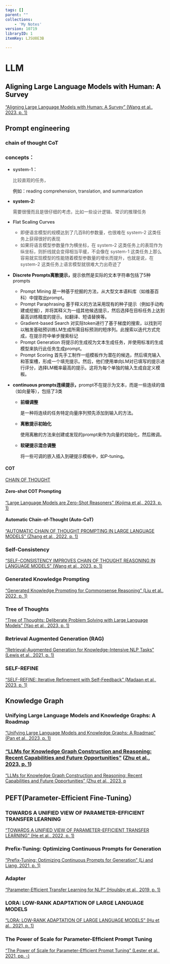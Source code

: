```yaml
---
tags: []
parent: ""
collections:
    - 'My Notes'
version: 10719
libraryID: 1
itemKey: LJSU8E3B

---
```

# LLM

## <span style="color: rgb(0, 0, 0)"><span style="background-color: rgb(255, 255, 255)">Aligning Large Language Models with Human: A Survey</span></span>

<a href="zotero://note/u/DMY8B9GF/" rel="noopener noreferrer nofollow" zhref="zotero://note/u/DMY8B9GF/" ztype="znotelink" class="internal-link">“Aligning Large Language Models with Human: A Survey” (Wang et al., 2023, p. 1)</a>

## Prompt engineering

### chain of thought CoT

### concepts：

*   **<span style="color: rgb(77, 77, 77)"><span style="background-color: rgb(255, 255, 255)">system-1：</span></span>**

    <span style="color: rgb(77, 77, 77)"><span style="background-color: rgb(255, 255, 255)">比较直观的任务，</span></span>

    例如：reading comprehension, translation, and summarization

*   **system-2:**

    <span style="color: rgb(77, 77, 77)"><span style="background-color: rgb(255, 255, 255)">需要很慢而且是很仔细的考虑，比如一些设计逻辑、常识的推理任务</span></span>

<!---->

*   **<span style="color: rgb(77, 77, 77)"><span style="background-color: rgb(255, 255, 255)">Flat Scaling Curves</span></span>**

    *   <span style="color: rgb(77, 77, 77)"><span style="background-color: rgb(255, 255, 255)">即便语言模型的规模达到了几百B的参数量，也很难在 system-2 这类任务上获得很好的表现</span></span>
    *   <span style="color: rgb(77, 77, 77)"><span style="background-color: rgb(255, 255, 255)">如果将语言模型参数量作为横坐标，在 system-2 这类任务上的表现作为纵坐标，则折线就会变得相当平缓，不会像在 system-1 这类任务上那么容易就实现模型的性能随着模型参数量的增长而提升，也就是说，在 system-2 这类任务上语言模型就很难大力出奇迹了</span></span>

*   **<span style="color: rgb(18, 18, 18)"><span style="background-color: rgb(255, 255, 255)">Discrete Prompts离散提示，</span></span>**<span style="color: rgb(18, 18, 18)"><span style="background-color: rgb(255, 255, 255)">提示依然是实际的文本字符串包括了5种prompts</span></span>

    *   <span style="color: rgb(18, 18, 18)"><span style="background-color: rgb(255, 255, 255)">Prompt Mining 是一种基于挖掘的方法，从大型文本语料库（如维基百科）中提取出prompt。</span></span>
    *   <span style="color: rgb(18, 18, 18)"><span style="background-color: rgb(255, 255, 255)">Prompt Paraphrasing 基于释义的方法采用现有的种子提示（例如手动构建或挖掘），并将其释义为一组其他候选提示，然后选择在目标任务上达到最高训练精度的提示。如翻译、短语替换等。</span></span>
    *   <span style="color: rgb(18, 18, 18)"><span style="background-color: rgb(255, 255, 255)">Gradient-based Search 对实际token进行了基于梯度的搜索，以找到可以触发基础预训练LM生成所需目标预测的短序列。此搜索以迭代方式完成，在提示符中单步搜索标记</span></span>
    *   <span style="color: rgb(18, 18, 18)"><span style="background-color: rgb(255, 255, 255)">Prompt Generation 将提示的生成视为文本生成任务，并使用标准的生成模型来执行此任务生成prompt。</span></span>
    *   <span style="color: rgb(18, 18, 18)"><span style="background-color: rgb(255, 255, 255)">Prompt Scoring 首先手工制作一组模板作为潜在的候选，然后填充输入和答案槽，形成一个填充提示。然后，他们使用单向LM对已填写的提示进行评分，选择LM概率最高的提示。这将为每个单独的输入生成自定义模板。</span></span>

*   **<span style="color: rgb(18, 18, 18)"><span style="background-color: rgb(255, 255, 255)">continuous prompts连续提示，</span></span>**<span style="color: rgb(18, 18, 18)"><span style="background-color: rgb(255, 255, 255)">prompt不在提示为文本，而是一些连续的值（如向量等），包括了3类</span></span>

    *   **<span style="color: rgb(18, 18, 18)"><span style="background-color: rgb(255, 255, 255)">前缀调整 </span></span>**

        <span style="color: rgb(18, 18, 18)"><span style="background-color: rgb(255, 255, 255)">是一种将连续的任务特定向量序列预先添加到输入的方法。</span></span>

    *   **<span style="color: rgb(18, 18, 18)"><span style="background-color: rgb(255, 255, 255)">离散提示初始化 </span></span>**

        <span style="color: rgb(18, 18, 18)"><span style="background-color: rgb(255, 255, 255)">使用离散的方法来创建或发现的prompt来作为向量的初始化，然后微调。</span></span>

    *   **<span style="color: rgb(18, 18, 18)"><span style="background-color: rgb(255, 255, 255)">软硬提示混合调整 </span></span>**

        <span style="color: rgb(18, 18, 18)"><span style="background-color: rgb(255, 255, 255)">将一些可调的嵌入插入到硬提示模板中，如P-tuning。</span></span>

#### COT

<a href="zotero://note/u/I4LBC33B/" rel="noopener noreferrer nofollow" zhref="zotero://note/u/I4LBC33B/" ztype="znotelink" class="internal-link">CHAIN OF THOUGHT</a>

#### <span style="color: rgba(15,23,42,var(--tw-text-opacity))"><span style="background-color: rgb(255, 255, 255)">Zero-shot COT Prompting</span></span>

<a href="zotero://note/u/QIA6EBEA/?ignore=1" rel="noopener noreferrer nofollow" zhref="zotero://note/u/QIA6EBEA/?ignore=1" ztype="znotelink" class="internal-link">“Large Language Models are Zero-Shot Reasoners” (Kojima et al., 2023, p. 1)</a>

#### **<span style="color: rgba(15,23,42,var(--tw-text-opacity))"><span style="background-color: rgb(255, 255, 255)">Automatic Chain-of-Thought (Auto-CoT)</span></span>**

<a href="zotero://note/u/PM9HKGJJ/?ignore=1" rel="noopener noreferrer nofollow" zhref="zotero://note/u/PM9HKGJJ/?ignore=1" ztype="znotelink" class="internal-link">“AUTOMATIC CHAIN OF THOUGHT PROMPTING IN LARGE LANGUAGE MODELS” (Zhang et al., 2022, p. 1)</a>

### **<span style="color: rgba(15,23,42,var(--tw-text-opacity))"><span style="background-color: rgb(255, 255, 255)">Self-Consistency</span></span>**

<a href="zotero://note/u/E83SMUMJ/" rel="noopener noreferrer nofollow" zhref="zotero://note/u/E83SMUMJ/" ztype="znotelink" class="internal-link">“SELF-CONSISTENCY IMPROVES CHAIN OF THOUGHT REASONING IN LANGUAGE MODELS” (Wang et al., 2023, p. 1)</a>

### **<span style="color: rgba(15,23,42,var(--tw-text-opacity))"><span style="background-color: rgb(255, 255, 255)">Generated Knowledge Prompting</span></span>**

<a href="zotero://note/u/AQ8U3R7W/" rel="noopener noreferrer nofollow" zhref="zotero://note/u/AQ8U3R7W/" ztype="znotelink" class="internal-link">“Generated Knowledge Prompting for Commonsense Reasoning” (Liu et al., 2022, p. 1)</a>

### Tree of Thoughts

<a href="zotero://note/u/RL9P2ARK/" rel="noopener noreferrer nofollow" zhref="zotero://note/u/RL9P2ARK/" ztype="znotelink" class="internal-link">“Tree of Thoughts: Deliberate Problem Solving with Large Language Models” (Yao et al., 2023, p. 1)</a>

### <span style="color: rgba(15,23,42,var(--tw-text-opacity))"><span style="background-color: rgb(255, 255, 255)">Retrieval Augmented Generation (RAG)</span></span>

<a href="zotero://note/u/MVHHAXTD/" rel="noopener noreferrer nofollow" zhref="zotero://note/u/MVHHAXTD/" ztype="znotelink" class="internal-link">“Retrieval-Augmented Generation for Knowledge-Intensive NLP Tasks” (Lewis et al., 2021, p. 1)</a>

### SELF-REFINE

<a href="zotero://note/u/XFEJJ7RI/" rel="noopener noreferrer nofollow" zhref="zotero://note/u/XFEJJ7RI/" ztype="znotelink" class="internal-link">“SELF-REFINE: Iterative Refinement with Self-Feedback” (Madaan et al., 2023, p. 1)</a>

## Knowledge Graph

### Unifying Large Language Models and Knowledge Graphs: A Roadmap

<a href="zotero://note/u/ISBU6M4E/" rel="noopener noreferrer nofollow" zhref="zotero://note/u/ISBU6M4E/" ztype="znotelink" class="internal-link">“Unifying Large Language Models and Knowledge Graphs: A Roadmap” (Pan et al., 2023, p. 1)</a>

### <span class="highlight" data-annotation="%7B%22attachmentURI%22%3A%22http%3A%2F%2Fzotero.org%2Fusers%2F10290592%2Fitems%2FRPZK4VAG%22%2C%22pageLabel%22%3A%221%22%2C%22position%22%3A%7B%22pageIndex%22%3A0%2C%22rects%22%3A%5B%5B119.345%2C758.141%2C478.316%2C771.038%5D%2C%5B157.09%2C742.201%2C438.189%2C755.098%5D%5D%7D%2C%22citationItem%22%3A%7B%22uris%22%3A%5B%22http%3A%2F%2Fzotero.org%2Fusers%2F10290592%2Fitems%2FN8T77YMQ%22%5D%2C%22locator%22%3A%221%22%7D%7D" ztype="zhighlight"><a href="zotero://open-pdf/library/items/RPZK4VAG?page=1">“LLMs for Knowledge Graph Construction and Reasoning: Recent Capabilities and Future Opportunities”</a></span> <span class="citation" data-citation="%7B%22citationItems%22%3A%5B%7B%22uris%22%3A%5B%22http%3A%2F%2Fzotero.org%2Fusers%2F10290592%2Fitems%2FN8T77YMQ%22%5D%2C%22locator%22%3A%221%22%7D%5D%2C%22properties%22%3A%7B%7D%7D" ztype="zcitation">(<span class="citation-item"><a href="zotero://select/library/items/N8T77YMQ">Zhu et al., 2023, p. 1</a></span>)</span>

<a href="zotero://note/u/78BVHR8K/" rel="noopener noreferrer nofollow" zhref="zotero://note/u/78BVHR8K/" ztype="znotelink" class="internal-link">“LLMs for Knowledge Graph Construction and Reasoning: Recent Capabilities and Future Opportunities” (Zhu et al., 2023, p</a>

## <span style="color: rgba(0, 0, 0, 0.9)"><span style="background-color: rgb(255, 255, 255)">PEFT(Parameter-Efficient Fine-Tuning）</span></span>

### TOWARDS A UNIFIED VIEW OF PARAMETER-EFFICIENT TRANSFER LEARNING

<a href="zotero://note/u/R4YY5VXF/" rel="noopener noreferrer nofollow" zhref="zotero://note/u/R4YY5VXF/" ztype="znotelink" class="internal-link">“TOWARDS A UNIFIED VIEW OF PARAMETER-EFFICIENT TRANSFER LEARNING” (He et al., 2022, p. 1)</a>

### Prefix-Tuning: Optimizing Continuous Prompts for Generation

<a href="zotero://note/u/WFZGUQVG/" rel="noopener noreferrer nofollow" zhref="zotero://note/u/WFZGUQVG/" ztype="znotelink" class="internal-link">“Prefix-Tuning: Optimizing Continuous Prompts for Generation” (Li and Liang, 2021, p. 1)</a>

### Adapter

<a href="zotero://note/u/NJK8CNGD/" rel="noopener noreferrer nofollow" zhref="zotero://note/u/NJK8CNGD/" ztype="znotelink" class="internal-link">“Parameter-Efficient Transfer Learning for NLP” (Houlsby et al., 2019, p. 1)</a>

### LORA: LOW-RANK ADAPTATION OF LARGE LANGUAGE MODELS

<a href="zotero://note/u/87CG67EE/" rel="noopener noreferrer nofollow" zhref="zotero://note/u/87CG67EE/" ztype="znotelink" class="internal-link">“LORA: LOW-RANK ADAPTATION OF LARGE LANGUAGE MODELS” (Hu et al., 2021, p. 1)</a>

### The Power of Scale for Parameter-Efﬁcient Prompt Tuning

<a href="zotero://note/u/BZ7NXSJY/" rel="noopener noreferrer nofollow" zhref="zotero://note/u/BZ7NXSJY/" ztype="znotelink" class="internal-link">“The Power of Scale for Parameter-Efficient Prompt Tuning” (Lester et al., 2021, pp. -)</a>

